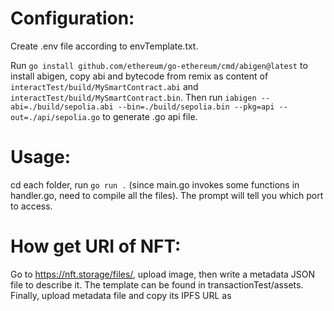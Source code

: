 # Configuration:
Create .env file according to envTemplate.txt.

Run `go install github.com/ethereum/go-ethereum/cmd/abigen@latest` to install abigen, copy abi and bytecode from remix as content of `interactTest/build/MySmartContract.abi` and `interactTest/build/MySmartContract.bin`. Then run `iabigen --abi=./build/sepolia.abi --bin=./build/sepolia.bin --pkg=api --out=./api/sepolia.go` to generate .go api file.

# Usage:
cd each folder, run `go run .` (since main.go invokes some functions in handler.go, need to compile all the files). The prompt will tell you which port to access.

# How get URI of NFT:
Go to https://nft.storage/files/, upload image, then write a metadata JSON file to describe it. The template can be found in transactionTest/assets. Finally, upload metadata file and copy its IPFS URL as 